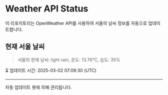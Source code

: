 
# Weather API Status

이 리포지토리는 OpenWeather API를 사용하여 서울의 날씨 정보를 자동으로 업데이트합니다.

## 현재 서울 날씨
> 서울의 현재 날씨: light rain, 온도: 13.76°C, 습도: 35%

⏳ 업데이트 시간: 2025-03-02 07:09:30 (UTC)

---
자동 업데이트 봇에 의해 관리됩니다.
